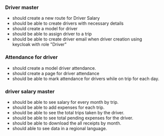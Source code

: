 
### Driver master
- should create a new route for Driver Salary
- should be able to create drivers with necessary details
- should create a model for driver
- should be able to assign driver to a trip
- should be able to create driver email when driver creation using keycloak with role "Driver"

### Attendance for driver
- should create a model driver attendance.
- should create a page for driver attendance
- should be able to mark attendance for drivers while on trip for each day.

### driver salary master
- should be able to see salary for every month by trip.
- should be able to add expenses for each trip.
- should be able to see the total trips taken by the driver.
- should be able to see total pending expenses for the driver.
- should be able to download the all receipts by month.
- should able to see data in a regional language.
